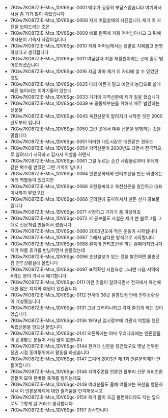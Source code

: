 - 7KGw7KO87ZiE-Mcs_1DV6Sgc-0001 박수가 굉장히 부담스럽습니다 여기와서 사실 좀 기가 많이 죽었습니다
- 7KGw7KO87ZiE-Mcs_1DV6Sgc-0008 저게 여덟살때의 사진입니다 제가 이 사진을 보여드리는 것은
- 7KGw7KO87ZiE-Mcs_1DV6Sgc-0009 바로 왼쪽에 저희 어머님이시고 그 뒤에 여자분이 기숙사 사감이십니다
- 7KGw7KO87ZiE-Mcs_1DV6Sgc-0010 저희 어머님께서는 정말로 지혜롭고 현명하셨다고 생각합니다
- 7KGw7KO87ZiE-Mcs_1DV6Sgc-0011 여덟살때 저를 재활원이라는 곳에 홀로 떨어뜨리셨습니다
- 7KGw7KO87ZiE-Mcs_1DV6Sgc-0016 지금 아마 제가 이 자리에 설 수 있었던 것도
- 7KGw7KO87ZiE-Mcs_1DV6Sgc-0025 다리 아픈거 말고 예전에 농담으로 쓸개 빠진 놈이라는 이야기들이 있는데
- 7KGw7KO87ZiE-Mcs_1DV6Sgc-0033 거기에 지역신문에 제가 일을 했습니다
- 7KGw7KO87ZiE-Mcs_1DV6Sgc-0039 또 공동체부분을 위해서 매주 발간하는 신문을
- 7KGw7KO87ZiE-Mcs_1DV6Sgc-0045 옥천신문이 알려지기 시작한 것은 2000년도부터 입니다
- 7KGw7KO87ZiE-Mcs_1DV6Sgc-0050 그런 곳에서 매주 신문을 발행하는 것을 말합니다
- 7KGw7KO87ZiE-Mcs_1DV6Sgc-0051 이러한 대도시같은 대전같은 경우는
- 7KGw7KO87ZiE-Mcs_1DV6Sgc-0054 지역신문이 2000년도 되면서 전국적으로 알려지기 시작하고 감시자 역할을 하면서
- 7KGw7KO87ZiE-Mcs_1DV6Sgc-0061 그걸 누르는 순간 사람들로부터 우레와 같은 박수를 받았던 그런 기억이 납니다
- 7KGw7KO87ZiE-Mcs_1DV6Sgc-0064 언론문화제와 안티조선을 만든 배경에는 여러 역할들이 있겠지만
- 7KGw7KO87ZiE-Mcs_1DV6Sgc-0066 오한웅씨라고 옥천신문을 창간하고 대표이사까지 맡았구요
- 7KGw7KO87ZiE-Mcs_1DV6Sgc-0068 군의원에 출마하셔서 만든 선거 공보물입니다
- 7KGw7KO87ZiE-Mcs_1DV6Sgc-0071 사장하고 기자가 좀 이상하죠
- 7KGw7KO87ZiE-Mcs_1DV6Sgc-0072 저 공보물도 사실은 제가 쓴 블로그를 그대로 신문처럼 만들어서 썼습니다
- 7KGw7KO87ZiE-Mcs_1DV6Sgc-0080 2000년도에 작은 운동이 시작됩니다
- 7KGw7KO87ZiE-Mcs_1DV6Sgc-0087 그래서 남다른 방식으로 시작합니다
- 7KGw7KO87ZiE-Mcs_1DV6Sgc-0088 왼쪽이 안티조선을 하는 홈페이지입니다 제가 여름 휴가를 반납하면서 만들었는데
- 7KGw7KO87ZiE-Mcs_1DV6Sgc-0096 조선일보가 있는 것을 발견하면 물총닷컴 전투상황실에 올립니다
- 7KGw7KO87ZiE-Mcs_1DV6Sgc-0097 표적확인 지원요청 그러면 다음 지역에 A라는 분이 가셔서 얘기합니다
- 7KGw7KO87ZiE-Mcs_1DV6Sgc-0111 이런 것들이 알려지면서 전국에서 옥천에 대한 많은 지지와 후원이 있었습니다
- 7KGw7KO87ZiE-Mcs_1DV6Sgc-0112 전국에 36곳 물총닷컴 안에 전투상황실이 개설됐습니다
- 7KGw7KO87ZiE-Mcs_1DV6Sgc-0131 그냥 그러려니하고 각자 즐겁게 하는 것이었습니다
- 7KGw7KO87ZiE-Mcs_1DV6Sgc-0136 1919년 임시정부에 기관지 역할을 했던 독립신문을 만드신 분입니다
- 7KGw7KO87ZiE-Mcs_1DV6Sgc-0141 오른쪽에는 아마 우리나라에는 언론인들이 존경받는 분들이 사실 많이 없습니다
- 7KGw7KO87ZiE-Mcs_1DV6Sgc-0144 한겨레 신문을 창간했구요 옛날 전두환 정권 시절 동아투위에서 활동을 하셨습니다
- 7KGw7KO87ZiE-Mcs_1DV6Sgc-0147 드디어 2003년 제 1회 언론문화제가 만들어집니다
- 7KGw7KO87ZiE-Mcs_1DV6Sgc-0148 지역주민들 언론인 풀뿌리 신문 예비언론인들이 모여 한바탕 축제를 벌이는데요
- 7KGw7KO87ZiE-Mcs_1DV6Sgc-0149 여러분들도 올해 여름에는 옥천을 방문하셔서 이 언론문화제에 대한 즐거움을 만끽해보시고
- 7KGw7KO87ZiE-Mcs_1DV6Sgc-0154 제가 몸이 조금 불편하더라도 저는 앞으로도 그렇게 살 거라고 생각합니다
- 7KGw7KO87ZiE-Mcs_1DV6Sgc-0157 감사합니다
